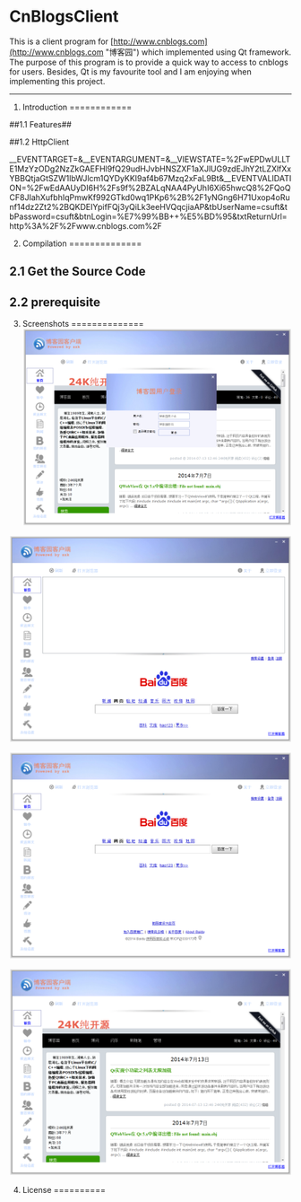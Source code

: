 CnBlogsClient
=============

This is a client program for [http://www.cnblogs.com](http://www.cnblogs.com "博客园") which implemented using Qt framework. The purpose of this program is to provide a quick way to access to cnblogs for users. Besides, Qt is my favourite tool and I am enjoying when implementing this project.

----------

1. Introduction
============

##1.1 Features##


##1.2 HttpClient

__EVENTTARGET=&__EVENTARGUMENT=&__VIEWSTATE=%2FwEPDwULLTE1MzYzODg2NzZkGAEFHl9fQ29udHJvbHNSZXF1aXJlUG9zdEJhY2tLZXlfXxYBBQtjaGtSZW1lbWJlcm1QYDyKKI9af4b67Mzq2xFaL9Bt&__EVENTVALIDATION=%2FwEdAAUyDI6H%2Fs9f%2BZALqNAA4PyUhI6Xi65hwcQ8%2FQoQCF8JIahXufbhIqPmwKf992GTkd0wq1PKp6%2B%2F1yNGng6H71Uxop4oRunf14dz2Zt2%2BQKDEIYpifFQj3yQiLk3eeHVQqcjiaAP&tbUserName=csuft&tbPassword=csuft&btnLogin=%E7%99%BB++%E5%BD%95&txtReturnUrl=http%3A%2F%2Fwww.cnblogs.com%2F

2. Compilation
==============

2.1 Get the Source Code
-----------------------

2.2 prerequisite
----------------

3. Screenshots
==============
![MethodOne.jpg](https://github.com/csuft/CnBlogsClient/raw/master/Screenshots/2014-07-24_204458.png "")

![MethodOne.jpg](https://github.com/csuft/CnBlogsClient/raw/master/Screenshots/Schirmfoto_2014-07-14_111003.png "")

![MethodOne.jpg](https://github.com/csuft/CnBlogsClient/raw/master/Screenshots/Schirmfoto_2014-07-14_111045.png "")

![MethodOne.jpg](https://github.com/csuft/CnBlogsClient/raw/master/Screenshots/Schirmfoto_2014-07-24_084258.png "")

4. License
==========



